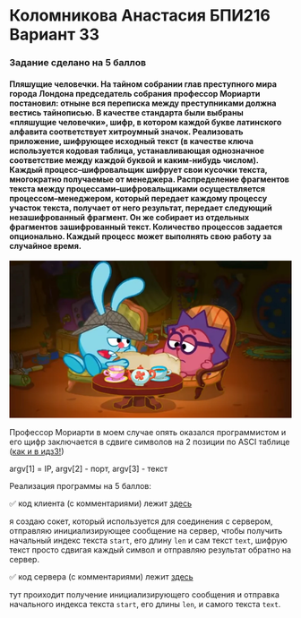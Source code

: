 # Коломникова Анастасия БПИ216 Вариант 33
### Задание сделано на 5 баллов
#### Пляшущие человечки. На тайном собрании глав преступного мира города Лондона председатель собрания профессор Мориарти постановил: отныне вся переписка между преступниками должна вестись тайнописью. В качестве стандарта были выбраны «пляшущие человечки», шифр, в котором каждой букве латинского алфавита соответствует хитроумный значок. Реализовать приложение, шифрующее исходный текст (в качестве ключа используется кодовая таблица, устанавливающая однозначное соответствие между каждой буквой и каким-нибудь числом). Каждый процесс–шифровальщик шифрует свои кусочки текста, многократно получаемые от менеджера. Распределение фрагментов текста между процессами–шифровальщиками осуществляется процессом–менеджером, который передает каждому процессу участок текста, получает от него результат, передает следующий незашифрованный фрагмент. Он же собирает из отдельных фрагментов зашифрованный текст. Количество процессов задается опционально. Каждый процесс может выполнять свою работу за случайное время. 
![image](https://github.com/PostRed/OS_IHW4/blob/main/sherlock.png)

Профессор Мориарти в моем случае опять оказался программистом и его щифр заключается в сдвиге символов на 2 позиции по ASCI таблице ([как и в идз3!](https://github.com/PostRed/OS_IHW3))

argv[1] = IP, argv[2] - порт, argv[3] - текст

Реализация программы на 5 баллов:

:white_check_mark: код клиента (с комментариями) лежит [здесь](https://github.com/PostRed/OS_IHW4/blob/main/first.c)

я создаю сокет, который используется для соединения с сервером, отправляю инициализирующее сообщение на сервер, чтобы получить начальный индекс текста `start`, его длину `len` и сам текст `text`, шифрую текст просто сдвигая каждый символ и отправляю результат обратно на сервер.

:white_check_mark: код сервера (с комментариями) лежит  [здесь](https://github.com/PostRed/OS_IHW4/blob/main/second.c)

тут проиходит получение инициализирующего сообщения и отправка начального индекса текста `start`, его длины `len`, и самого текста `text`.
